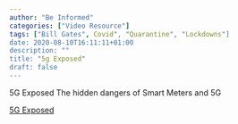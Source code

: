 ```yaml
---
author: "Be Informed"
categories: ["Video Resource"]
tags: ["Bill Gates", Covid", "Quarantine", "Lockdowns"]
date: 2020-08-10T16:11:11+01:00
description: ""
title: "5g Exposed"
draft: false
---
```


5G Exposed The hidden dangers of Smart Meters and 5G

[ 5G Exposed ](https://www.5gexposed.com/)